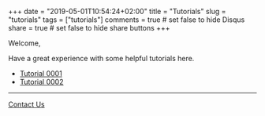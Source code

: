 +++
date = "2019-05-01T10:54:24+02:00"
title = "Tutorials"
slug = "tutorials"
tags = ["tutorials"]
comments = true # set false to hide Disqus
share = true    # set false to hide share buttons
+++

Welcome, 

Have a great experience with some helpful tutorials here.

- [Tutorial 0001](tutorial-0001/)
- [Tutorial 0002](tutorial-0002/)

---

[Contact Us](/)
